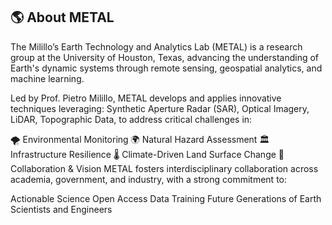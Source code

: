 ## 🌎 About METAL
The Milillo’s Earth Technology and Analytics Lab (METAL) is a research group at the University of Houston, Texas, advancing the understanding of Earth's dynamic systems through remote sensing, geospatial analytics, and machine learning.

Led by Prof. Pietro Milillo, METAL develops and applies innovative techniques leveraging: Synthetic Aperture Radar (SAR), Optical Imagery, LiDAR, Topographic Data, to address critical challenges in:

🌪 Environmental Monitoring
🌍 Natural Hazard Assessment
🏛 Infrastructure Resilience
🌡 Climate-Driven Land Surface Change
🤝 Collaboration & Vision
METAL fosters interdisciplinary collaboration across academia, government, and industry, with a strong commitment to:

Actionable Science
Open Access Data
Training Future Generations of Earth Scientists and Engineers
<!--📚 Related Project:
The Milillo’s Earth Technology and Analytics Lab (METAL) is a cutting-edge research group at the University of Houston focused on advancing the understanding of Earth's dynamic systems through state-of-the-art remote sensing, geospatial analytics, and machine learning. Led by Prof. Pietro Milillo, METAL develops and applies innovative techniques using Synthetic Aperture Radar (SAR), optical imagery, LiDAR, and topographic data to address critical challenges in environmental monitoring, natural hazard assessment, infrastructure resilience, and climate-driven land surface changes.

METAL fosters interdisciplinary collaborations across academia, government, and industry, with a strong emphasis on actionable science, open data, and training the next generation of Earth scientists and engineers.


**Here are some ideas to get you started:**

🙋‍♀️ A short introduction - what is your organization all about?
🌈 Contribution guidelines - how can the community get involved?
👩‍💻 Useful resources - where can the community find your docs? Is there anything else the community should know?
🍿 Fun facts - what does your team eat for breakfast?
🧙 Remember, you can do mighty things with the power of [Markdown](https://docs.github.com/github/writing-on-github/getting-started-with-writing-and-formatting-on-github/basic-writing-and-formatting-syntax)
-->
